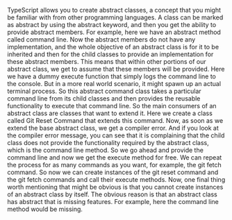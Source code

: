 TypeScript allows you to create abstract classes, a concept that you might be familiar with from other
programming languages.
A class can be marked as abstract by using the abstract keyword, and then you get the ability to provide
abstract members.
For example, here we have an abstract method called command line.
Now the abstract members do not have any implementation, and the whole objective of an abstract class
is for it to be inherited and then for the child classes to provide an implementation for these abstract
members.
This means that within other portions of our abstract class, we get to assume that these members will
be provided.
Here we have a dummy execute function that simply logs the command line to the console.
But in a more real world scenario, it might spawn up an actual terminal process.
So this abstract command class takes a particular command line from its child classes and then provides
the reusable functionality to execute that command line.
So the main consumers of an abstract class are classes that want to extend it.
Here we create a class called Git Reset Command that extends this command.
Now, as soon as we extend the base abstract class, we get a compiler error.
And if you look at the compiler error message, you can see that it is complaining that the child class
does not provide the functionality required by the abstract class, which is the command line method.
So we go ahead and provide the command line and now we get the execute method for free.
We can repeat the process for as many commands as you want, for example, the git fetch command.
So now we can create instances of the git reset command and the git fetch commands and call their execute
methods.
Now, one final thing worth mentioning that might be obvious is that you cannot create instances of
an abstract class by itself.
The obvious reason is that an abstract class has abstract that is missing features.
For example, here the command line method would be missing.
